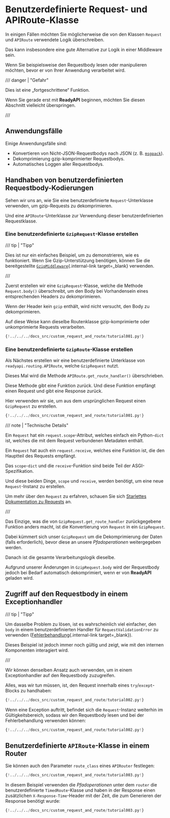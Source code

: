 # Benutzerdefinierte Request- und APIRoute-Klasse

In einigen Fällen möchten Sie möglicherweise die von den Klassen `Request` und `APIRoute` verwendete Logik überschreiben.

Das kann insbesondere eine gute Alternative zur Logik in einer Middleware sein.

Wenn Sie beispielsweise den Requestbody lesen oder manipulieren möchten, bevor er von Ihrer Anwendung verarbeitet wird.

/// danger | "Gefahr"

Dies ist eine „fortgeschrittene“ Funktion.

Wenn Sie gerade erst mit **ReadyAPI** beginnen, möchten Sie diesen Abschnitt vielleicht überspringen.

///

## Anwendungsfälle

Einige Anwendungsfälle sind:

* Konvertieren von Nicht-JSON-Requestbodys nach JSON (z. B. <a href="https://msgpack.org/index.html" class="external-link" target="_blank">`msgpack`</a>).
* Dekomprimierung gzip-komprimierter Requestbodys.
* Automatisches Loggen aller Requestbodys.

## Handhaben von benutzerdefinierten Requestbody-Kodierungen

Sehen wir uns an, wie Sie eine benutzerdefinierte `Request`-Unterklasse verwenden, um gzip-Requests zu dekomprimieren.

Und eine `APIRoute`-Unterklasse zur Verwendung dieser benutzerdefinierten Requestklasse.

### Eine benutzerdefinierte `GzipRequest`-Klasse erstellen

/// tip | "Tipp"

Dies ist nur ein einfaches Beispiel, um zu demonstrieren, wie es funktioniert. Wenn Sie Gzip-Unterstützung benötigen, können Sie die bereitgestellte [`GzipMiddleware`](../advanced/middleware.md#gzipmiddleware){.internal-link target=_blank} verwenden.

///

Zuerst erstellen wir eine `GzipRequest`-Klasse, welche die Methode `Request.body()` überschreibt, um den Body bei Vorhandensein eines entsprechenden Headers zu dekomprimieren.

Wenn der Header kein `gzip` enthält, wird nicht versucht, den Body zu dekomprimieren.

Auf diese Weise kann dieselbe Routenklasse gzip-komprimierte oder unkomprimierte Requests verarbeiten.

```Python hl_lines="8-15"
{!../../../docs_src/custom_request_and_route/tutorial001.py!}
```

### Eine benutzerdefinierte `GzipRoute`-Klasse erstellen

Als Nächstes erstellen wir eine benutzerdefinierte Unterklasse von `readyapi.routing.APIRoute`, welche `GzipRequest` nutzt.

Dieses Mal wird die Methode `APIRoute.get_route_handler()` überschrieben.

Diese Methode gibt eine Funktion zurück. Und diese Funktion empfängt einen Request und gibt eine Response zurück.

Hier verwenden wir sie, um aus dem ursprünglichen Request einen `GzipRequest` zu erstellen.

```Python hl_lines="18-26"
{!../../../docs_src/custom_request_and_route/tutorial001.py!}
```

/// note | "Technische Details"

Ein `Request` hat ein `request.scope`-Attribut, welches einfach ein Python-`dict` ist, welches die mit dem Request verbundenen Metadaten enthält.

Ein `Request` hat auch ein `request.receive`, welches eine Funktion ist, die den Hauptteil des Requests empfängt.

Das `scope`-`dict` und die `receive`-Funktion sind beide Teil der ASGI-Spezifikation.

Und diese beiden Dinge, `scope` und `receive`, werden benötigt, um eine neue `Request`-Instanz zu erstellen.

Um mehr über den `Request` zu erfahren, schauen Sie sich <a href="https://www.starlette.io/requests/" class="external-link" target="_blank">Starlettes Dokumentation zu Requests</a> an.

///

Das Einzige, was die von `GzipRequest.get_route_handler` zurückgegebene Funktion anders macht, ist die Konvertierung von `Request` in ein `GzipRequest`.

Dabei kümmert sich unser `GzipRequest` um die Dekomprimierung der Daten (falls erforderlich), bevor diese an unsere *Pfadoperationen* weitergegeben werden.

Danach ist die gesamte Verarbeitungslogik dieselbe.

Aufgrund unserer Änderungen in `GzipRequest.body` wird der Requestbody jedoch bei Bedarf automatisch dekomprimiert, wenn er von **ReadyAPI** geladen wird.

## Zugriff auf den Requestbody in einem Exceptionhandler

/// tip | "Tipp"

Um dasselbe Problem zu lösen, ist es wahrscheinlich viel einfacher, den `body` in einem benutzerdefinierten Handler für `RequestValidationError` zu verwenden ([Fehlerbehandlung](../tutorial/handling-errors.md#den-requestvalidationerror-body-verwenden){.internal-link target=_blank}).

Dieses Beispiel ist jedoch immer noch gültig und zeigt, wie mit den internen Komponenten interagiert wird.

///

Wir können denselben Ansatz auch verwenden, um in einem Exceptionhandler auf den Requestbody zuzugreifen.

Alles, was wir tun müssen, ist, den Request innerhalb eines `try`/`except`-Blocks zu handhaben:

```Python hl_lines="13  15"
{!../../../docs_src/custom_request_and_route/tutorial002.py!}
```

Wenn eine Exception auftritt, befindet sich die `Request`-Instanz weiterhin im Gültigkeitsbereich, sodass wir den Requestbody lesen und bei der Fehlerbehandlung verwenden können:

```Python hl_lines="16-18"
{!../../../docs_src/custom_request_and_route/tutorial002.py!}
```

## Benutzerdefinierte `APIRoute`-Klasse in einem Router

Sie können auch den Parameter `route_class` eines `APIRouter` festlegen:

```Python hl_lines="26"
{!../../../docs_src/custom_request_and_route/tutorial003.py!}
```

In diesem Beispiel verwenden die *Pfadoperationen* unter dem `router` die benutzerdefinierte `TimedRoute`-Klasse und haben in der Response einen zusätzlichen `X-Response-Time`-Header mit der Zeit, die zum Generieren der Response benötigt wurde:

```Python hl_lines="13-20"
{!../../../docs_src/custom_request_and_route/tutorial003.py!}
```
